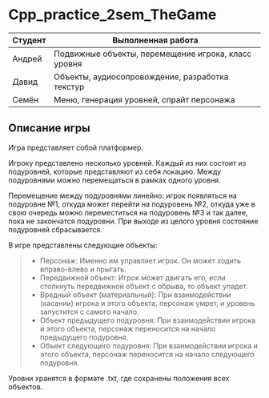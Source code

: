 # Cpp_practice_2sem_TheGame


| Студент | Выполненная работа |
| ------ | ------ |
| Андрей | Подвижные объекты, перемещение игрока, класс уровня |
| Давид | Объекты, аудиосопровождение, разработка текстур |
| Семён | Меню, генерация уровней, спрайт персонажа |


## Описание игры
Игра представляет собой платформер. 

Игроку представлено несколько уровней. Каждый из них состоит из подуровней, которые представляют из себя локацию. Между подуровнями можно перемещаться в рамках одного уровня.


Перемещение между подуровнями линейно: игрок появляться на подуровне №1, откуда может перейти на подуровень №2, откуда уже в свою очередь можно переместиться на подуровень №3 и так далее, пока не закончатся подуровни. При выходе из целого уровня состояние подуровней сбрасывается. 



В игре представлены следующие объекты:
> - Персонаж:
> Именно им управляет игрок. Он может ходить вправо-влево и прыгать. 
> - Передвижной объект: 
> Игрок может двигать его, если столкнуть передвижной объект с обрыва, то объект упадет.
> - Вредный объект (материальный):
> При взаимодействии (касании) игрока и этого объекта, персонаж умрет, и уровень запустится с самого начало.
> - Объект предыдущего подуровня:
> При взаимодействии игрока и этого объекта, персонаж переносится на начало предыдущего подуровня.
> - Объект следующего подуровня:
> При взаимодействии игрока и этого объекта, персонаж переносится на начало следующего подуровня.


Уровни хранятся в формате .txt, где сохранены положения всех объектов. 
